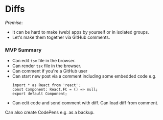 # Diffs

_Premise_:
- It can be hard to make (web) apps by yourself or in isolated groups.
- Let's make them together via GitHub comments.

### MVP Summary

- Can edit `tsx` file in the browser.
- Can render `tsx` file in the browser.
- Can comment if you're a GitHub user
- Can start new post via a comment including some embedded code e.g.
  ```tsx
  import * as React from 'react';
  const Component: React.FC = () => null;
  export default Component;
  ```
- Can edit code and send comment with diff. Can load diff from comment.

Can also create CodePens e.g. as a backup.

